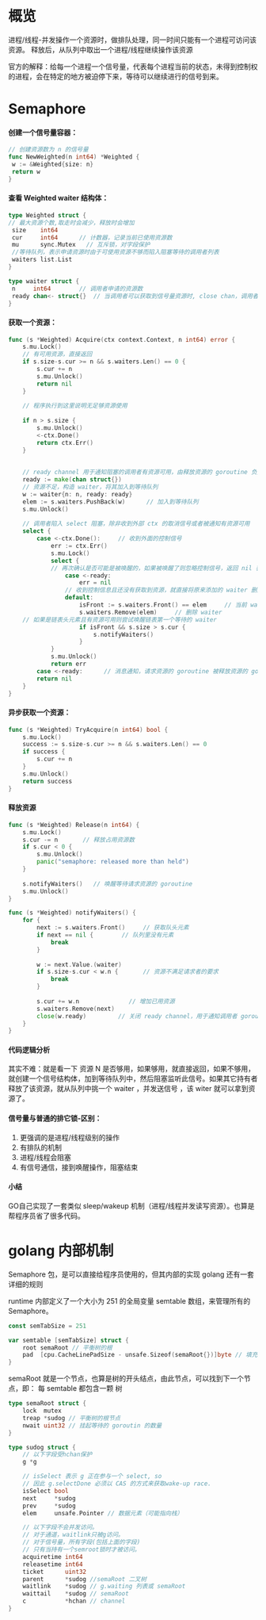 # 概览

进程/线程-并发操作一个资源时，做排队处理，同一时间只能有一个进程可访问该资源。
释放后，从队列中取出一个进程/线程继续操作该资源

官方的解释：给每一个进程一个信号量，代表每个进程当前的状态，未得到控制权的进程，会在特定的地方被迫停下来，等待可以继续进行的信号到来。


# Semaphore
 
#### 创建一个信号量容器：

```go
// 创建资源数为 n 的信号量
func NewWeighted(n int64) *Weighted {
 w := &Weighted{size: n}
 return w
}
```

#### 查看 Weighted  waiter 结构体：

```go
type Weighted struct {
// 最大资源个数,取走时会减少，释放时会增加
 size    int64
 cur     int64      // 计数器，记录当前已使用资源数
 mu      sync.Mutex   // 互斥锁，对字段保护
 //等待队列，表示申请资源时由于可使用资源不够而陷入阻塞等待的调用者列表
 waiters list.List  
}
```

```go
type waiter struct {
 n     int64        // 调用者申请的资源数
 ready chan<- struct{}  // 当调用者可以获取到信号量资源时, close chan，调用者便会收到通知，成功返回
}
```

#### 获取一个资源：
```go
func (s *Weighted) Acquire(ctx context.Context, n int64) error {
	s.mu.Lock()
	// 有可用资源，直接返回
	if s.size-s.cur >= n && s.waiters.Len() == 0 {
		s.cur += n
		s.mu.Unlock()
		return nil
	}
	
	// 程序执行到这里说明无足够资源使用
	
	if n > s.size {
		s.mu.Unlock()
		<-ctx.Done()
		return ctx.Err()
	}
	
	
	// ready channel 用于通知阻塞的调用者有资源可用，由释放资源的 goroutine 负责 close，起到消息通知的作用
	ready := make(chan struct{})
	// 资源不足，构造 waiter，将其加入到等待队列
	w := waiter{n: n, ready: ready}
	elem := s.waiters.PushBack(w)      // 加入到等待队列
	s.mu.Unlock()
	
	// 调用者陷入 select 阻塞，除非收到外部 ctx 的取消信号或者被通知有资源可用
	select {
		case <-ctx.Done():     // 收到外面的控制信号
			err := ctx.Err()
			s.mu.Lock()
			select {
			// 再次确认是否可能是被唤醒的，如果被唤醒了则忽略控制信号，返回 nil 表示成功
				case <-ready:    
					err = nil
				// 收到控制信息且还没有获取到资源，就直接将原来添加的 waiter 删除掉
				default:      
					isFront := s.waiters.Front() == elem     // 当前 waiter 是否是链表头元素
					s.waiters.Remove(elem)     // 删除 waiter
	// 如果是链表头元素且有资源可用则尝试唤醒链表第一个等待的 waiter				
					if isFront && s.size > s.cur {    
						s.notifyWaiters()
					}
			}
			s.mu.Unlock()
			return err
		case <-ready:      // 消息通知，请求资源的 goroutine 被释放资源的 goroutine 唤醒了
		return nil
	}
}
```

#### 异步获取一个资源：

```go
func (s *Weighted) TryAcquire(n int64) bool {
	s.mu.Lock()
	success := s.size-s.cur >= n && s.waiters.Len() == 0
	if success {
		s.cur += n
	}
	s.mu.Unlock()
	return success
}
```

#### 释放资源
```go
func (s *Weighted) Release(n int64) {
	s.mu.Lock()
	s.cur -= n       // 释放占用资源数
	if s.cur < 0 {
		s.mu.Unlock()
		panic("semaphore: released more than held")
	}
	
	s.notifyWaiters()   // 唤醒等待请求资源的 goroutine
	s.mu.Unlock()
}
```

```go
func (s *Weighted) notifyWaiters() {
	for {
		next := s.waiters.Front()     // 获取队头元素
		if next == nil {        // 队列里没有元素
			break
		}
	
		w := next.Value.(waiter)
		if s.size-s.cur < w.n {       // 资源不满足请求者的要求
			break
		}
		
		s.cur += w.n              // 增加已用资源
		s.waiters.Remove(next)
		close(w.ready)         // 关闭 ready channel，用于通知调用者 goroutine 已经获取到资源，继续运行
	}
}
```


#### 代码逻辑分析

其实不难：就是看一下 资源 N 是否够用，如果够用，就直接返回，如果不够用，就创建一个信号结构体，加到等待队列中，然后阻塞监听此信号。如果其它持有者释放了该资源，就从队列中挑一个 waiter ，并发送信号 ，该  witer 就可以拿到资源了。

#### 信号量与普通的排它锁-区别：
1. 更强调的是进程/线程级别的操作
2. 有排队的机制
3. 进程/线程会阻塞
4. 有信号通信，接到唤醒操作，阻塞结束



#### 小结

GO自己实现了一套类似  sleep/wakeup 机制（进程/线程并发读写资源）。也算是帮程序员省了很多代码。


#  golang 内部机制


Semaphore 包，是可以直接给程序员使用的，但其内部的实现 golang 还有一套详细的规则

runtime 内部定义了一个大小为 251 的全局变量 semtable 数组，来管理所有的 Semaphore。
```go
const semTabSize = 251

var semtable [semTabSize] struct {
	root semaRoot // 平衡树的根
	pad  [cpu.CacheLinePadSize - unsafe.Sizeof(semaRoot{})]byte // 填充位
}
```


semaRoot 就是一个节点，也算是树的开头结点，由此节点，可以找到下一个节点，即：
每 semtable 都包含一颗 树

```go
type semaRoot struct {
    lock  mutex
    treap *sudog // 平衡树的根节点
    nwait uint32 // 挂起等待的 goroutin 的数量
}
```


```go
type sudog struct {
	// 以下字段受hchan保护
	g *g

	// isSelect 表示 g 正在参与一个 select, so
	// 因此 g.selectDone 必须以 CAS 的方式来获取wake-up race.
	isSelect bool
	next     *sudog
	prev     *sudog
	elem     unsafe.Pointer // 数据元素（可能指向栈）

	// 以下字段不会并发访问。
	// 对于通道，waitlink只被g访问。
	// 对于信号量，所有字段(包括上面的字段)
	// 只有当持有一个semroot锁时才被访问。
	acquiretime int64
	releasetime int64
	ticket      uint32
	parent      *sudog //semaRoot 二叉树
	waitlink    *sudog // g.waiting 列表或 semaRoot
	waittail    *sudog // semaRoot
	c           *hchan // channel
}

```